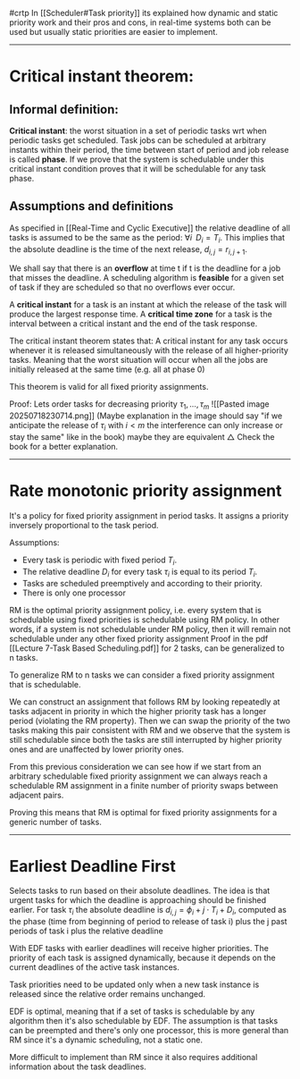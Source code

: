 #crtp
In [[Scheduler#Task priority]] its explained how dynamic and static priority work and their pros and cons, in real-time systems both can be used but usually static priorities are easier to implement.

---
# Critical instant theorem:

## Informal definition:
**Critical instant**: the worst situation in a set of periodic tasks wrt when periodic tasks get scheduled.
Task jobs can be scheduled at arbitrary instants within their period, the time between start of period and job release is called **phase**.
If we prove that the system is schedulable under this critical instant condition proves that it will be schedulable for any task phase.

## Assumptions and definitions
As specified in [[Real-Time and Cyclic Executive]] the relative deadline of all tasks is assumed to be the same as the period: $\forall i\,\,\, D_i=T_i$.
This implies that the absolute deadline is the time of the next release, $d_{i,j}=r_{i,j+1}$.

We shall say that there is an **overflow** at time t if t is the deadline for a job that misses the deadline. 
A scheduling algorithm is **feasible** for a given set of task if they are scheduled so that no overflows ever occur.

A **critical instant** for a task is an instant at which the release of the task will produce the largest response time.
A **critical time zone** for a task is the interval between a critical instant and the end of the task response.

The critical instant theorem states that: A critical instant for any task occurs whenever it is released simultaneously with the release of all higher-priority tasks.
Meaning that the worst situation will occur when all the jobs are initially released at the same time (e.g. all at phase 0)

This theorem is valid for all fixed priority assignments.

Proof: Lets order tasks for decreasing priority $\tau_1,\dots,\tau_m$
![[Pasted image 20250718230714.png]]
(Maybe explanation in the image should say "if we anticipate the release of $\tau_i$ with $i<m$ the interference can only increase or stay the same" like in the book) maybe they are equivalent
$\triangle$ Check the book for a better explanation.

---
# Rate monotonic priority assignment
It's a policy for fixed priority assignment in period tasks. It assigns a priority inversely proportional to the task period.

Assumptions: 
- Every task is periodic with fixed period $T_i$. 
- The relative deadline $D_i$ for every task $\tau_i$ is equal to its period $T_i$.
- Tasks are scheduled preemptively and according to their priority.
- There is only one processor

RM is the optimal priority assignment policy, i.e. every system that is schedulable using fixed priorities is schedulable using RM policy.
In other words, if a system is not schedulable under RM policy, then it will remain not schedulable under any other fixed priority assignment
Proof in the pdf [[Lecture 7-Task Based Scheduling.pdf]] for 2 tasks, can be generalized to n tasks.

To generalize RM to n tasks we can consider a fixed priority assignment that is schedulable.

We can construct an assignment that follows RM by looking repeatedly at tasks adjacent in priority in which the higher priority task has a longer period (violating the RM property).
Then we can swap the priority of the two tasks making this pair consistent with RM and we observe that the system is still schedulable since both the tasks are still interrupted by higher priority ones and are unaffected by lower priority ones. 

From this previous consideration we can see how if we start from an arbitrary schedulable fixed priority assignment we can always reach a schedulable RM assignment in a finite number of priority swaps between adjacent pairs.

Proving this means that RM is optimal for fixed priority assignments for a generic number of tasks.

---
# Earliest Deadline First
Selects tasks to run based on their absolute deadlines. The idea is that urgent tasks for which the deadline is approaching should be finished earlier.
For task $\tau_i$  the absolute deadline is $d_{i,j}=\phi_i+j\cdot T_i +D_i$, computed as the phase (time from beginning of period to release of task i) plus the j past periods of task i plus the relative deadline

With EDF tasks with earlier deadlines will receive higher priorities. The priority of each task is assigned dynamically, because it depends on the current deadlines of the active task instances. 

Task priorities need to be updated only when a new task instance is released since the relative order remains unchanged.

EDF is optimal, meaning that if a set of tasks is schedulable by any algorithm then it's also schedulable by EDF. 
The assumption is that tasks can be preempted and there's only one processor, this is more general than RM since it's a dynamic scheduling, not a static one.

More difficult to implement than RM since it also requires additional information about the task deadlines.